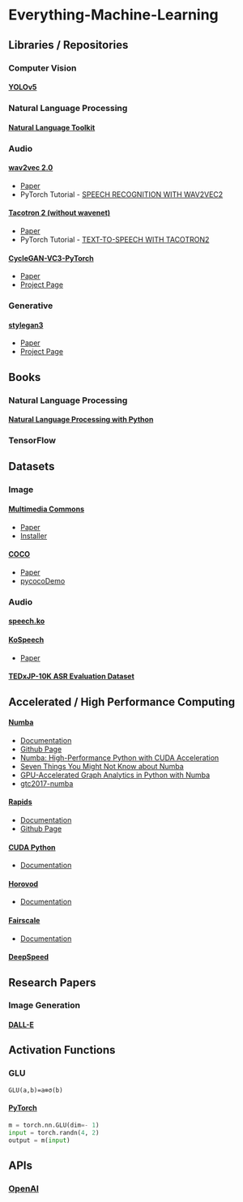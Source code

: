 # Everything-Machine-Learning

## Libraries / Repositories

### Computer Vision

#### [YOLOv5](https://github.com/ultralytics/yolov5)

### Natural Language Processing

#### [Natural Language Toolkit](https://www.nltk.org/index.html#)

### Audio

#### [wav2vec 2.0](https://github.com/facebookresearch/fairseq)
- [Paper](https://arxiv.org/abs/2006.11477)
- PyTorch Tutorial - [SPEECH RECOGNITION WITH WAV2VEC2](https://pytorch.org/tutorials/intermediate/speech_recognition_pipeline_tutorial.html)

#### [Tacotron 2 (without wavenet)](https://github.com/NVIDIA/tacotron2)
- [Paper](https://arxiv.org/pdf/1712.05884.pdf)
- PyTorch Tutorial - [TEXT-TO-SPEECH WITH TACOTRON2](https://pytorch.org/audio/stable/tutorials/tacotron2_pipeline_tutorial.html#sphx-glr-tutorials-tacotron2-pipeline-tutorial-py)

#### [CycleGAN-VC3-PyTorch](https://github.com/jackaduma/CycleGAN-VC3)
- [Paper](https://arxiv.org/abs/2010.11672)
- [Project Page](http://www.kecl.ntt.co.jp/people/kaneko.takuhiro/projects/cyclegan-vc3/index.html)

### Generative

#### [stylegan3](https://github.com/NVlabs/stylegan3)
- [Paper](https://arxiv.org/abs/2106.12423)
- [Project Page](https://nvlabs.github.io/stylegan3/)

## Books

### Natural Language Processing

#### [Natural Language Processing with Python](https://www.nltk.org/book/)

### TensorFlow

####


## Datasets

### Image

#### [Multimedia Commons](http://www.multimediacommons.org/) 
- [Paper](https://arxiv.org/abs/1503.01817)
- [Installer](https://pypi.org/project/yfcc100m/)

#### [COCO](https://cocodataset.org/#download)
- [Paper](https://arxiv.org/abs/1405.0312)
- [pycocoDemo](https://github.com/cocodataset/cocoapi/blob/master/PythonAPI/pycocoDemo.ipynb)

### Audio

#### [speech.ko](https://github.com/homink/speech.ko)

#### [KoSpeech](https://github.com/sooftware/kospeech)
- [Paper](https://www.sciencedirect.com/science/article/pii/S2665963821000026)

#### [TEDxJP-10K ASR Evaluation Dataset](https://github.com/laboroai/TEDxJP-10K)


## Accelerated / High Performance Computing

#### [Numba](https://numba.pydata.org/)
- [Documentation](https://numba.readthedocs.io/en/stable/index.html#)
- [Github Page](https://github.com/numba/numba/)
- [Numba: High-Performance Python with CUDA Acceleration](https://developer.nvidia.com/blog/numba-python-cuda-acceleration/)
- [Seven Things You Might Not Know about Numba](https://developer.nvidia.com/blog/seven-things-numba/)
- [GPU-Accelerated Graph Analytics in Python with Numba](https://developer.nvidia.com/blog/gpu-accelerated-graph-analytics-python-numba/)
- [gtc2017-numba](https://github.com/ContinuumIO/gtc2017-numba)

#### [Rapids](https://rapids.ai/)
- [Documentation](https://docs.rapids.ai/)
- [Github Page](https://github.com/rapidsai)

#### [CUDA Python](https://developer.nvidia.com/cuda-python#:~:text=CUDA%20Python%20provides%20uniform%20APIs%20and%20bindings%20for,from%20Preferred%20Networks%2C%20for%20GPU-accelerated%20computing%20with%20Python.)
- [Documentation](https://nvidia.github.io/cuda-python/overview.html)

#### [Horovod](https://github.com/horovod/horovod#install)
- [Documentation](https://horovod.readthedocs.io/en/stable/)

#### [Fairscale](https://github.com/facebookresearch/fairscale)
- [Documentation](https://fairscale.readthedocs.io/en/latest/)

#### [DeepSpeed](https://www.deepspeed.ai/)

## Research Papers

### Image Generation

#### [DALL-E](https://arxiv.org/abs/2102.12092)


## Activation Functions

### GLU
```
GLU(a,b)=a⊗σ(b)
```
#### [PyTorch](https://pytorch.org/docs/stable/generated/torch.nn.GLU.html)
```python
m = torch.nn.GLU(dim=- 1)
input = torch.randn(4, 2)
output = m(input)
```

## APIs

### [OpenAI](https://openai.com/api/)
